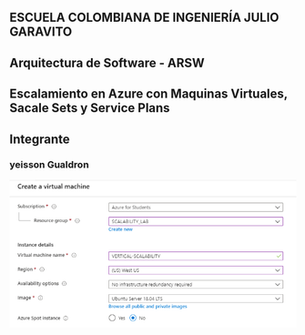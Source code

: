 ## ESCUELA COLOMBIANA DE INGENIERÍA JULIO GARAVITO

## Arquitectura de Software - ARSW 

## Escalamiento en Azure con Maquinas Virtuales, Sacale Sets y Service Plans

## Integrante 

### yeisson Gualdron

![](images/creating1.png)

